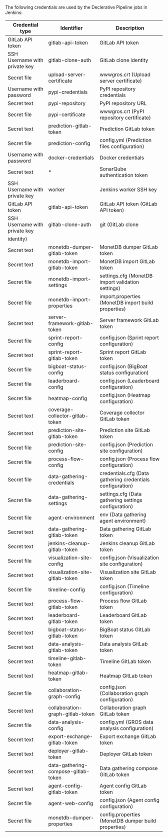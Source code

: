 The following credentials are used by the Declerative Pipeline jobs in Jenkins:

| Credential type | Identifier | Description |
|-----------------|------------|-------------|
| GitLab API token | gitlab-api-token | GitLab API token |
| SSH Username with private key | gitlab-clone-auth | GitLab clone identity |
| Secret file | upload-server-certificate | wwwgros.crt (Upload server certificate) |
| Username with password | pypi-credentials | PyPI repository credentials |
| Secret text | pypi-repository | PyPI repository URL |
| Secret file | pypi-certificate | wwwgros.crt (PyPI repository certificate) |
| Secret text | prediction-gitlab-token | Prediction GitLab token |
| Secret file | prediction-config | config.yml (Prediction files configuration) |
| Username with password | docker-credentials | Docker credentials |
| Secret text | * | SonarQube authentication token |
| SSH Username with private key | worker | Jenkins worker SSH key |
| GitLab API token | gitlab-api-token | GitLab API token (GitLab API token) |
| SSH Username with private key | gitlab-clone-auth | git (GitLab clone 
identity) |
| Secret text | monetdb-dumper-gitlab-token | MonetDB dumper GitLab token |
| Secret text | monetdb-import-gitlab-token | MonetDB import GitLab token |
| Secret file | monetdb-import-settings | settings.cfg (MonetDB import validation settings) |
| Secret file | monetdb-import-properties | import.properties (MonetDB import build properties) |
| Secret text | server-framework-gitlab-token | Server framework GitLab token |
| Secret file | sprint-report-config | config.json (Sprint report configuration) |
| Secret text | sprint-report-gitlab-token | Sprint report GitLab token |
| Secret file | bigboat-status-config | config.json (BigBoat status configuration) |
| Secret file | leaderboard-config | config.json (Leaderboard configuration) |
| Secret file | heatmap-config | config.json (Heatmap configuration) |
| Secret text | coverage-collector-gitlab-token | Coverage collector GitLab token |
| Secret text | prediction-site-gitlab-token | Prediction site GitLab token |
| Secret file | prediction-site-config | config.json (Prediction site configuration) |
| Secret file | process-flow-config | config.json (Process flow configuration) |
| Secret file | data-gathering-credentials | credentials.cfg (Data gathering credentials configuration) |
| Secret file | data-gathering-settings | settings.cfg (Data gathering settings configuration) |
| Secret file | agent-environment | env (Data gathering agent environment) |
| Secret text | data-gathering-gitlab-token | Data gathering GitLab token |
| Secret text | jenkins-cleanup-gitlab-token | Jenkins cleanup GitLab token |
| Secret file | visualization-site-config | config.json (Visualization site configuration) |
| Secret text | visualization-site-gitlab-token | Visualization site GitLab token |
| Secret file | timeline-config | config.json (Timeline configuration) |
| Secret text | process-flow-gitlab-token | Process flow GitLab token |
| Secret text | leaderboard-gitlab-token | Leaderboard GitLab token |
| Secret text | bigboat-status-gitlab-token | BigBoat status GitLab token |
| Secret text | data-analysis-gitlab-token | Data analysis GitLab token |
| Secret text | timeline-gitlab-token | Timeline GitLab token |
| Secret text | heatmap-gitlab-token | Heatmap GitLab token |
| Secret file | collaboration-graph-config | config.json (Collaboration graph configuration) |
| Secret text | collaboration-graph-gitlab-token | Collaboration graph GitLab token |
| Secret file | data-analysis-config | config.yml (GROS data analysis configuration) |
| Secret text | export-exchange-gitlab-token | Export exchange GitLab token |
| Secret text | deployer-gitlab-token | Deployer GitLab token |
| Secret text | data-gathering-compose-gitlab-token | Data gathering compose GitLab token |
| Secret text | agent-config-gitlab-token | Agent config GitLab token |
| Secret file | agent-web-config | config.json (Agent config configuration) |
| Secret file | monetdb-dumper-properties | config.properties (MonetDB dumper build properties) |
